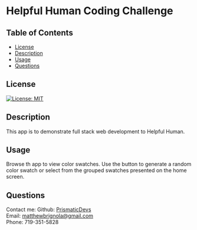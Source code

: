 # Helpful Human Coding Challenge

## Table of Contents

- [License](#license)
- [Description](#description)
- [Usage](#usage)
- [Questions](#questions)

## License

[![License: MIT](https://img.shields.io/badge/License-MIT-yellow.svg)](https://opensource.org/licenses/MIT)

## Description

This app is to demonstrate full stack web development to Helpful Human.

## Usage

Browse th app to view color swatches. Use the button to generate a random color swatch or select from the grouped swatches presented on the home screen.

## Questions

Contact me:
Github: [PrismaticDevs](https://github.com/PrismaticDevs) <br>
Email: matthewbrignola@gmail.com <br>
Phone: 719-351-5828 <br>
